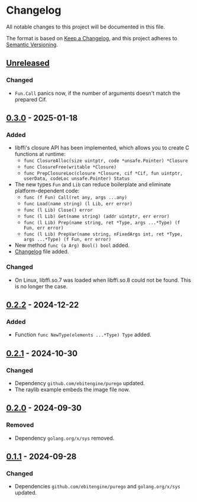 # Changelog

All notable changes to this project will be documented in this file.

The format is based on [Keep a Changelog](https://keepachangelog.com/en/1.1.0/),
and this project adheres to [Semantic Versioning](https://semver.org/spec/v2.0.0.html).

## [Unreleased]

### Changed
- `Fun.Call` panics now, if the number of arguments doesn't match the prepared Cif.

## [0.3.0] - 2025-01-18

### Added
- libffi's closure API has been implemented, which allows you to create C functions at runtime:
    - `func ClosureAlloc(size uintptr, code *unsafe.Pointer) *Closure`
    - `func ClosureFree(writable *Closure)`
    - `func PrepClosureLoc(closure *Closure, cif *Cif, fun uintptr, userData, codeLoc unsafe.Pointer) Status`
- The new types `Fun` and `Lib` can reduce boilerplate and eliminate platform-dependent code:
    - `func (f Fun) Call(ret any, args ...any)`
    - `func Load(name string) (l Lib, err error)`
    - `func (l Lib) Close() error`
    - `func (l Lib) Get(name string) (addr uintptr, err error)`
    - `func (l Lib) Prep(name string, ret *Type, args ...*Type) (f Fun, err error)`
    - `func (l Lib) PrepVar(name string, nFixedArgs int, ret *Type, args ...*Type) (f Fun, err error)`
- New method `func (a Arg) Bool() bool` added.
- [Changelog](https://github.com/JupiterRider/ffi/blob/main/CHANGELOG.md) file added.

### Changed
- On Linux, libffi.so.7 was loaded when libffi.so.8 could not be found. This is no longer the case.

## [0.2.2] - 2024-12-22

### Added
- Function `func NewType(elements ...*Type) Type` added.

## [0.2.1] - 2024-10-30

### Changed

- Dependency `github.com/ebitengine/purego` updated.
- The raylib example embeds the image file now.

## [0.2.0] - 2024-09-30

### Removed

- Dependency `golang.org/x/sys` removed.

## [0.1.1] - 2024-09-28

### Changed

- Dependencies `github.com/ebitengine/purego` and `golang.org/x/sys` updated.

[Unreleased]: https://github.com/JupiterRider/ffi/compare/v0.3.0...main
[0.3.0]: https://github.com/JupiterRider/ffi/compare/v0.2.2...v0.3.0
[0.3.0]: https://github.com/JupiterRider/ffi/compare/v0.2.2...v0.3.0
[0.2.2]: https://github.com/JupiterRider/ffi/compare/v0.2.1...v0.2.2
[0.2.1]: https://github.com/JupiterRider/ffi/compare/v0.2.0...v0.2.1
[0.2.0]: https://github.com/JupiterRider/ffi/compare/v0.1.1...v0.2.0
[0.1.1]: https://github.com/JupiterRider/ffi/compare/v0.1.0...v0.1.1

